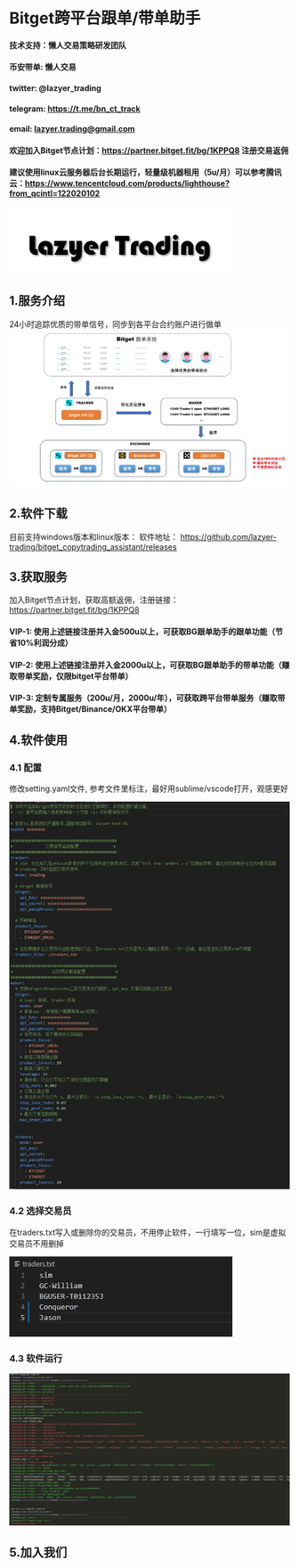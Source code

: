 # Bitget跨平台跟单/带单助手
#### 技术支持：懒人交易策略研发团队
#### 币安带单: 懒人交易
#### twitter: @lazyer_trading
#### telegram: https://t.me/bn_ct_track
#### email: lazyer.trading@gmail.com
#### 欢迎加入Bitget节点计划：https://partner.bitget.fit/bg/1KPPQ8 注册交易返佣
#### 建议使用linux云服务器后台长期运行，轻量级机器租用（5u/月）可以参考腾讯云：https://www.tencentcloud.com/products/lighthouse?from_qcintl=122020102
![avatar](img/img1.png)

## 1.服务介绍
24小时追踪优质的带单信号，同步到各平台合约账户进行做单
![avatar](img/img2.png)

## 2.软件下载
目前支持windows版本和linux版本：
软件地址： https://github.com/lazyer-trading/bitget_copytrading_assistant/releases

## 3.获取服务
加入Bitget节点计划，获取高额返佣，注册链接：https://partner.bitget.fit/bg/1KPPQ8
#### VIP-1: 使用上述链接注册并入金500u以上，可获取BG跟单助手的跟单功能（节省10%利润分成）
#### VIP-2: 使用上述链接注册并入金2000u以上，可获取BG跟单助手的带单功能（赚取带单奖励，仅限bitget平台带单）
#### VIP-3: 定制专属服务（200u/月，2000u/年），可获取跨平台带单服务（赚取带单奖励，支持Bitget/Binance/OKX平台带单）

## 4.软件使用
### 4.1 配置
修改setting.yaml文件, 参考文件里标注，最好用sublime/vscode打开，观感更好

![avatar](img/img3.png)

### 4.2 选择交易员
在traders.txt写入或删除你的交易员，不用停止软件，一行填写一位，sim是虚拟交易员不用删掉

![avatar](img/img4.png)

### 4.3 软件运行
![avatar](img/img5.png)
## 5.加入我们
